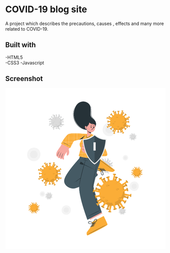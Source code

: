 # COVID-19 blog site

A project which describes the precautions, causes , effects and many more related to COVID-19.

## Built with

-HTML5  
 -CSS3
-Javascript

## Screenshot

![image](./assests/img/home.svg)
